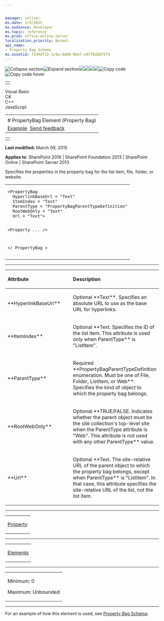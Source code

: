 ```yaml
---


manager: soliver
ms.date: 3/9/2015
ms.audience: Developer
ms.topic: reference
ms.prod: office-online-server
localization_priority: Normal
api_name:
- Property Bag Schema
ms.assetid: f249df32-1c9a-4d60-96e7-a97f0dd8f5f4
---
```


![Collapse
section](../icons/collapse_all.gif "Collapse section")![Expand
section](../icons/expand_all.gif "Expand section")![](../icons/collapse_all.gif)![](../icons/expand_all.gif)![](../icons/dropdown.gif)![](../icons/dropdownHover.gif)![Copy
code](../icons/copycode.gif "Copy code")![Copy code
hover](../icons/copycodeHighlight.gif "Copy code hover")
<table>
<tbody>
<tr class="odd">
<td align="left"></td>
</tr>
</tbody>
</table>

Visual Basic  
C\#  
C++  
JavaScript  

<table>
<tbody>
<tr class="odd">
<td align="left"><span id="runningHeaderText"></span></td>
</tr>
<tr class="even">
<td align="left"># PropertyBag Element (Property Bag)</td>
</tr>
<tr class="odd">
<td align="left"><a href="#exampleToggle">Example</a>  <span id="headfeedbackarea" class="feedbackhead"><a href="javascript:SubmitFeedback(&#39;docthis@Microsoft.com&#39;,&#39;&#39;,&#39;&#39;,&#39;&#39;,&#39;1.0.18082.1225&#39;,&#39;%0\dThank%20you%20for%20your%20feedback.%20The%20developer%20writing%20teams%20use%20your%20feedback%20to%20improve%20documentation.%20While%20we%20are%20reviewing%20your%20feedback,%20we%20may%20send%20you%20e-mail%20to%20ask%20for%20clarification%20or%20feedback%20on%20a%20solution.%20We%20do%20not%20use%20your%20e-mail%20address%20for%20any%20other%20purpose%20and%20we%20delete%20it%20after%20we%20finish%20our%20review.%0\AFor%20further%20information%20about%20the%20privacy%20policies%20of%20Microsoft,%20please%20see%20http://privacy.microsoft.com/en-us/default.aspx.%0\A%0\d&#39;,&#39;Customer%20feedback&#39;);">Send feedback</a></span></td>
</tr>
</tbody>
</table>

<table>
<colgroup>
<col width="100%" />
</colgroup>
<tbody>
<tr class="odd">
<td align="left"></td>
</tr>
</tbody>
</table>

**Last modified:** March 09, 2015

**Applies to**: SharePoint 2016 | SharePoint Foundation 2013 |
SharePoint Online | SharePoint Server 2013

Specifies the properties in the property bag for the list item, file,
folder, or website.

<span codelanguage="other"></span>
<table>
<colgroup>
<col width="100%" />
</colgroup>
<tbody>
<tr class="odd">
<td align="left"><pre><code>&lt;PropertyBag
  HyperlinkBaseUrl = &quot;Text&quot;
  ItemIndex = &quot;Text&quot;
  ParentType = &quot;PropertyBagParentTypeDefinition&quot;
  RootWebOnly = &quot;Text&quot;
  Url = &quot;Text&quot;&gt;

  &lt;Property  ... /&gt;

&lt;/ PropertyBag &gt;</code></pre></td>
</tr>
</tbody>
</table>


-----------------------------------------------------------------------------------------------------------------------------------------------------------------------------------------------

<table>
<colgroup>
<col width="50%" />
<col width="50%" />
</colgroup>
<thead>
<tr class="header">
<th align="left"><p>Attribute</p></th>
<th align="left"><p>Description</p></th>
</tr>
</thead>
<tbody>
<tr class="odd">
<td align="left"><p>**HyperlinkBaseUrl**</p></td>
<td align="left"><p>Optional **Text**. Specifies an absolute URL to use as the base URL for hyperlinks.</p></td>
</tr>
<tr class="even">
<td align="left"><p>**ItemIndex**</p></td>
<td align="left"><p>Optional **Text</span>. Specifies the ID of the list item. This attribute is used only when <span class="keyword">ParentType** is &quot;ListItem&quot;.</p></td>
</tr>
<tr class="odd">
<td align="left"><p>**ParentType**</p></td>
<td align="left"><p>Required **PropertyBagParentTypeDefinition</span> enumeration. Must be one of <span class="keyword">File</span>, <span class="keyword">Folder</span>, <span class="keyword">ListItem</span>, or <span class="keyword">Web**. Specifies the kind of object to which the property bag belongs.</p></td>
</tr>
<tr class="even">
<td align="left"><p>**RootWebOnly**</p></td>
<td align="left"><p>Optional **TRUE/FALSE</span>. Indicates whether the parent object must be the site collection's top-level site when the <span class="keyword">ParentType</span> attribute is &quot;Web&quot;. This attribute is not used with any other <span class="keyword">ParentType** value.</p></td>
</tr>
<tr class="odd">
<td align="left"><p>**Url**</p></td>
<td align="left"><p>Optional **Text</span>. The site-relative URL of the parent object to which the property bag belongs, except when <span class="keyword">ParentType** is &quot;ListItem&quot;. In that case, this attribute specifies the site-relative URL of the list, not the list item.</p></td>
</tr>
</tbody>
</table>


---------------------------------------------------------------------------------------------------------------------------------------------------------------------------------------------------

<table>
<colgroup>
<col width="100%" />
</colgroup>
<tbody>
<tr class="odd">
<td align="left"><p><a href="property-element-property-bag.htm">Property</a></p></td>
</tr>
</tbody>
</table>


----------------------------------------------------------------------------------------------------------------------------------------------------------------------------------------------------

<table>
<colgroup>
<col width="100%" />
</colgroup>
<tbody>
<tr class="odd">
<td align="left"><p><a href="elements-element-property-bag.htm">Elements</a></p></td>
</tr>
</tbody>
</table>


------------------------------------------------------------------------------------------------------------------------------------------------------------------------------------------------

<table>
<colgroup>
<col width="100%" />
</colgroup>
<tbody>
<tr class="odd">
<td align="left"><p>Minimum: 0</p>
<p>Maximum: Unbounded</p></td>
</tr>
</tbody>
</table>


------------------------------------------------------------------------------------------------------------------------------------------------------------------------------------------

For an example of how this element is used, see <span
sdata="link">[Property Bag
Schema](property-bag-schema.htm)</span>.








